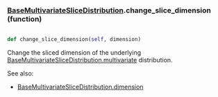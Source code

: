 ### [BaseMultivariateSliceDistribution](BaseMultivariateSliceDistribution.md).change_slice_dimension (function)


```py

def change_slice_dimension(self, dimension)

```



Change the sliced dimension of the underlying [BaseMultivariateSliceDistribution.multivariate](BaseMultivariateSliceDistribution.multivariate.md) distribution.

See also:

* [BaseMultivariateSliceDistribution.dimension](BaseMultivariateSliceDistribution.dimension.md)

